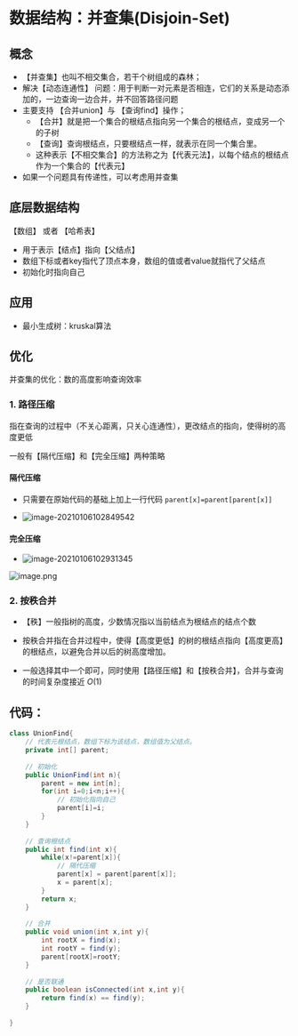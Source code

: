 # 数据结构：并查集(Disjoin-Set)

## 概念

- 【并查集】也叫不相交集合，若干个树组成的森林；
- 解决【动态连通性】 问题：用于判断一对元素是否相连，它们的关系是动态添加的，一边查询一边合并，并不回答路径问题
- 主要支持 【合并union】与 【查询find】操作；
  - 【合并】就是把一个集合的根结点指向另一个集合的根结点，变成另一个的子树
  - 【查询】查询根结点，只要根结点一样，就表示在同一个集合里。
  - 这种表示【不相交集合】的方法称之为【代表元法】，以每个结点的根结点作为一个集合的【代表元】
- 如果一个问题具有传递性，可以考虑用并查集



## 底层数据结构

【数组】 或者 【哈希表】

- 用于表示【结点】指向【父结点】
- 数组下标或者key指代了顶点本身，数组的值或者value就指代了父结点
- 初始化时指向自己



## 应用

- 最小生成树：kruskal算法



## 优化

并查集的优化：数的高度影响查询效率

### 1. 路径压缩

指在查询的过程中（不关心距离，只关心连通性），更改结点的指向，使得树的高度更低

一般有【隔代压缩】和【完全压缩】两种策略

#### 隔代压缩

- 只需要在原始代码的基础上加上一行代码 `parent[x]=parent[parent[x]]`

- ![image-20210106102849542](C:\Users\admin\AppData\Roaming\Typora\typora-user-images\image-20210106102849542.png)

  

#### 完全压缩

- ![image-20210106102931345](C:\Users\admin\AppData\Roaming\Typora\typora-user-images\image-20210106102931345.png)

![image.png](https://pic.leetcode-cn.com/369467f220fbe37910fde8f354f59884f487210dc77a7d8bf6fd4edb467bdf6b-image.png)

### 2. 按秩合并

- 【秩】一般指树的高度，少数情况指以当前结点为根结点的结点个数
- 按秩合并指在合并过程中，使得【高度更低】的树的根结点指向【高度更高】的根结点，以避免合并以后的树高度增加。

- 一般选择其中一个即可，同时使用【路径压缩】和【按秩合并】，合并与查询的时间复杂度接近 $O(1)$

## 代码：

~~~java
class UnionFind{
    // 代表元根结点，数组下标为该结点，数组值为父结点。
    private int[] parent;
    
    // 初始化
    public UnionFind(int n){
        parent = new int[n];
        for(int i=0;i<n;i++){
            // 初始化指向自己
			parent[i]=i;
        }
	}
    
    // 查询根结点
    public int find(int x){
        while(x!=parent[x]){
            // 隔代压缩
            parent[x] = parent[parent[x]];
            x = parent[x];
        }
        return x;
    }
    
    // 合并
    public void union(int x,int y){
        int rootX = find(x);
        int rootY = find(y);
        parent[rootX]=rootY;
    }
    
    // 是否联通
    public boolean isConnected(int x,int y){
        return find(x) == find(y);
    }
    
}
~~~





